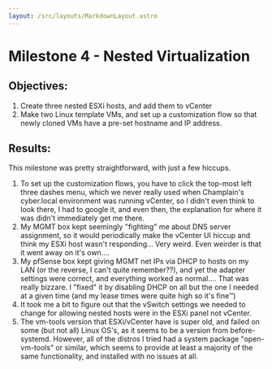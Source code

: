 ```yaml
---
layout: /src/layouts/MarkdownLayout.astro
---
```

 
# Milestone 4 - Nested Virtualization

## Objectives:
1. Create three nested ESXi hosts, and add them to vCenter
2. Make two Linux template VMs, and set up a customization flow so that newly cloned VMs have a pre-set hostname and IP address.

## Results:
This milestone was pretty straightforward, with just a few hiccups.

1. To set up the customization flows, you have to click the top-most left three dashes menu, which we never really used when Champlain's cyber.local environment was running vCenter, so I didn't even think to look there, I had to google it, and even then, the explanation for where it was didn't immediately get me there.
2. My MGMT box kept seemingly "fighting" me about DNS server assignment, so it would periodically make the vCenter UI hiccup and think my ESXi host wasn't responding... Very weird. Even weirder is that it went away on it's own....
3. My pfSense box kept giving MGMT net IPs via DHCP to hosts on my LAN (or the reverse, I can't quite remember??), and yet the adapter settings were correct, and everything worked as normal.... That was really bizzare. I "fixed" it by disabling DHCP on all but the one I needed at a given time (and my lease times were quite high so it's fine™)
4. It took me a bit to figure out that the vSwitch settings we needed to change for allowing nested hosts were in the ESXi panel not vCenter.
5. The vm-tools version that ESXi/vCenter have is super old, and failed on some (but not all) Linux OS's, as it seems to be a version from before-systemd. However, all of the distros I tried had a system package "open-vm-tools" or similar, which seems to provide at least a majority of the same functionality, and installed with no issues at all.
